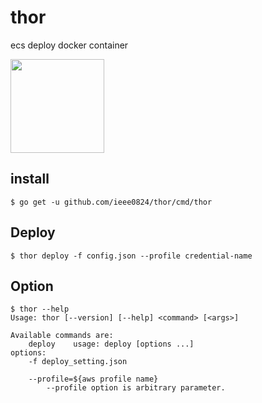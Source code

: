 # thor
ecs deploy docker container

<img src="http://img.ieee.moe/thor.png" width="150px">

## install
```
$ go get -u github.com/ieee0824/thor/cmd/thor
```

## Deploy
```
$ thor deploy -f config.json --profile credential-name
```

## Option
```
$ thor --help
Usage: thor [--version] [--help] <command> [<args>]

Available commands are:
    deploy    usage: deploy [options ...]
options:
    -f deploy_setting.json

    --profile=${aws profile name}
        --profile option is arbitrary parameter.
```

